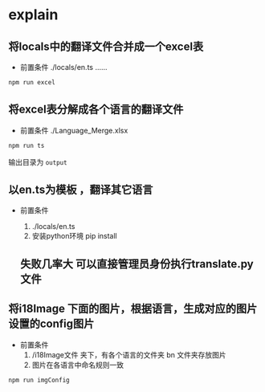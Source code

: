 # explain 

## 将locals中的翻译文件合并成一个excel表

- 前置条件
    ./locals/en.ts
    ......

```bash
npm run excel 
```
## 将excel表分解成各个语言的翻译文件

- 前置条件
  ./Language_Merge.xlsx 

```bash
npm run ts 
```

输出目录为 `output`


## 以en.ts为模板 ，翻译其它语言
- 前置条件
  1.  ./locals/en.ts
  2. 安装python环境  pip install 

  ## 失败几率大  可以直接管理员身份执行translate.py文件

##  将i18Image 下面的图片，根据语言，生成对应的图片设置的config图片

- 前置条件
  1. /i18Image文件 夹下，有各个语言的文件夹 bn  文件夹存放图片
  2. 图片在各语言中命名规则一致
``` bash
npm run imgConfig
```
